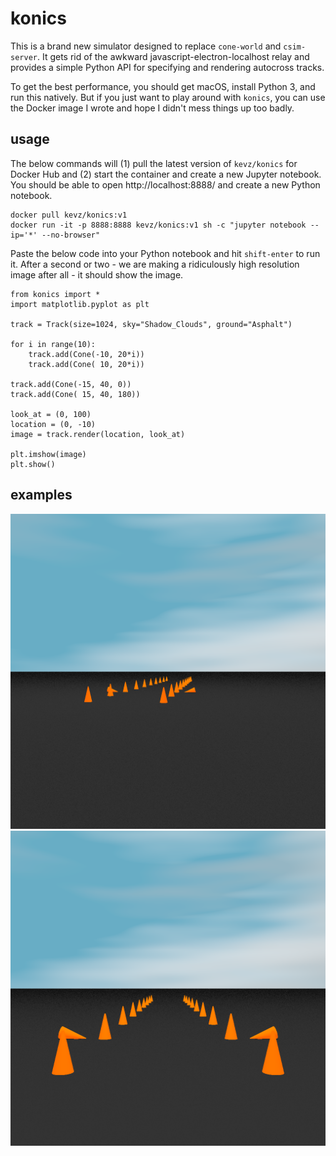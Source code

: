 # konics
This is a brand new simulator designed to replace `cone-world` and `csim-server`. It gets rid of 
the awkward javascript-electron-localhost relay and provides a simple Python API for specifying 
and rendering autocross tracks.

To get the best performance, you should get macOS, install Python 3, and run this natively. But if
you just want to play around with `konics`, you can use the Docker image I wrote and hope I didn't 
mess things up too badly.

## usage
The below commands will (1) pull the latest version of `kevz/konics` for Docker Hub and (2) start 
the container and create a new Jupyter notebook. You should be able to open http://localhost:8888/
and create a new Python notebook.

```
docker pull kevz/konics:v1
docker run -it -p 8888:8888 kevz/konics:v1 sh -c "jupyter notebook --ip='*' --no-browser"
```

Paste the below code into your Python notebook and hit `shift-enter` to run it. After a second or 
two - we are making a ridiculously high resolution image after all - it should show the image.

```
from konics import *
import matplotlib.pyplot as plt

track = Track(size=1024, sky="Shadow_Clouds", ground="Asphalt")

for i in range(10):
    track.add(Cone(-10, 20*i))
    track.add(Cone( 10, 20*i))

track.add(Cone(-15, 40, 0))
track.add(Cone( 15, 40, 180))

look_at = (0, 100)
location = (0, -10)
image = track.render(location, look_at)

plt.imshow(image)
plt.show()
```

## examples
![angle.png](examples/angle.png)
![front.png](examples/front.png)
